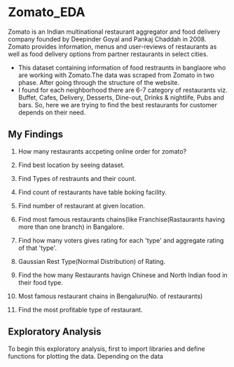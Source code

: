 # Zomato_EDA
Zomato is an Indian multinational restaurant aggregator and food delivery company founded by Deepinder Goyal and Pankaj Chaddah in 2008. Zomato provides information, menus and user-reviews of restaurants as well as food delivery options from partner restaurants in select cities.

* This dataset containing information of food restraunts in banglaore who are working with Zomato.The data was scraped from Zomato in two phase. After going through the structure of the website.
* I found for each neighborhood there are 6-7 category of restaurants viz. Buffet, Cafes, Delivery, Desserts, Dine-out, Drinks & nightlife, Pubs and bars. So, here we are trying to find the best restaurants for customer depends on their need.

## My Findings
1) How many restaurants accpeting online order for zomato?

2) Find best location by seeing dataset.

3) Find Types of restraunts and their count.

4) Find count of restaurants have table boking facility.

5) Find number of restaurant at given location.

6) Find most famous restaurants chains(like Franchise(Rastaurants having more than one branch) in Bangalore.

7) Find how many voters gives rating for each 'type' and aggregate rating of that 'type'.

8) Gaussian Rest Type(Normal Distribution) of Rating.

9) Find the how many Restaurants havign Chinese and North Indian food in their food type.

10) Most famous restaurant chains in Bengaluru(No. of restaurants)

11) Find the most profitable type of restaurant.

## Exploratory Analysis
To begin this exploratory analysis, first to import libraries and define functions for plotting the data. Depending on the data
